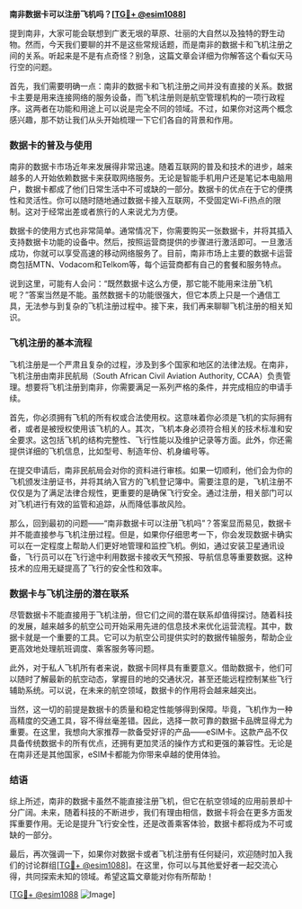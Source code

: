 **南非数据卡可以注册飞机吗？[[TG💪+ @esim1088](https://t.me/s/esim1088)]**

提到南非，大家可能会联想到广袤无垠的草原、壮丽的大自然以及独特的野生动物。然而，今天我们要聊的并不是这些常规话题，而是南非的数据卡和飞机注册之间的关系。听起来是不是有点奇怪？别急，这篇文章会详细为你解答这个看似天马行空的问题。

首先，我们需要明确一点：南非的数据卡和飞机注册之间并没有直接的关系。数据卡主要是用来连接网络的服务设备，而飞机注册则是航空管理机构的一项行政程序。这两者在功能和用途上可以说是完全不同的领域。不过，如果你对这两个概念感兴趣，那不妨让我们从头开始梳理一下它们各自的背景和作用。

### 数据卡的普及与使用

南非的数据卡市场近年来发展得非常迅速。随着互联网的普及和技术的进步，越来越多的人开始依赖数据卡来获取网络服务。无论是智能手机用户还是笔记本电脑用户，数据卡都成了他们日常生活中不可或缺的一部分。数据卡的优点在于它的便携性和灵活性。你可以随时随地通过数据卡接入互联网，不受固定Wi-Fi热点的限制。这对于经常出差或者旅行的人来说尤为方便。

数据卡的使用方式也非常简单。通常情况下，你需要购买一张数据卡，并将其插入支持数据卡功能的设备中。然后，按照运营商提供的步骤进行激活即可。一旦激活成功，你就可以享受高速的移动网络服务了。目前，南非市场上主要的数据卡运营商包括MTN、Vodacom和Telkom等，每个运营商都有自己的套餐和服务特点。

说到这里，可能有人会问：“既然数据卡这么方便，那它能不能用来注册飞机呢？”答案当然是不能。虽然数据卡的功能很强大，但它本质上只是一个通信工具，无法参与到复杂的飞机注册过程中。接下来，我们再来聊聊飞机注册的相关知识。

### 飞机注册的基本流程

飞机注册是一个严肃且复杂的过程，涉及到多个国家和地区的法律法规。在南非，飞机注册由南非民航局（South African Civil Aviation Authority, CCAA）负责管理。想要将飞机注册到南非，你需要满足一系列严格的条件，并完成相应的申请手续。

首先，你必须拥有飞机的所有权或合法使用权。这意味着你必须是飞机的实际拥有者，或者是被授权使用该飞机的人。其次，飞机本身必须符合相关的技术标准和安全要求。这包括飞机的结构完整性、飞行性能以及维护记录等方面。此外，你还需提供详细的飞机信息，比如型号、制造年份、机身编号等。

在提交申请后，南非民航局会对你的资料进行审核。如果一切顺利，他们会为你的飞机颁发注册证书，并将其纳入官方的飞机登记簿中。需要注意的是，飞机注册不仅仅是为了满足法律合规性，更重要的是确保飞行安全。通过注册，相关部门可以对飞机进行有效的监管和追踪，从而降低事故风险。

那么，回到最初的问题——“南非数据卡可以注册飞机吗”？答案显而易见，数据卡并不能直接参与飞机注册过程。但是，如果你仔细思考一下，你会发现数据卡确实可以在一定程度上帮助人们更好地管理和监控飞机。例如，通过安装卫星通讯设备，飞行员可以在飞行途中利用数据卡接收天气预报、导航信息等重要数据。这种技术的应用无疑提高了飞行的安全性和效率。

### 数据卡与飞机注册的潜在联系

尽管数据卡不能直接用于飞机注册，但它们之间的潜在联系却值得探讨。随着科技的发展，越来越多的航空公司开始采用先进的信息技术来优化运营流程。其中，数据卡就是一个重要的工具。它可以为航空公司提供实时的数据传输服务，帮助企业更高效地处理航班调度、乘客服务等问题。

此外，对于私人飞机所有者来说，数据卡同样具有重要意义。借助数据卡，他们可以随时了解最新的航空动态，掌握目的地的交通状况，甚至还能远程控制某些飞行辅助系统。可以说，在未来的航空领域，数据卡的作用将会越来越突出。

当然，这一切的前提是数据卡的质量和稳定性能够得到保障。毕竟，飞机作为一种高精度的交通工具，容不得丝毫差错。因此，选择一款可靠的数据卡品牌显得尤为重要。在这里，我想向大家推荐一款备受好评的产品——eSIM卡。这款产品不仅具备传统数据卡的所有优点，还拥有更加灵活的操作方式和更强的兼容性。无论是在南非还是其他国家，eSIM卡都能为你带来卓越的使用体验。

### 结语

综上所述，南非的数据卡虽然不能直接注册飞机，但它在航空领域的应用前景却十分广阔。未来，随着科技的不断进步，我们有理由相信，数据卡将会在更多方面发挥重要作用。无论是提升飞行安全性，还是改善乘客体验，数据卡都将成为不可或缺的一部分。

最后，再次强调一下，如果你对数据卡或者飞机注册有任何疑问，欢迎随时加入我们的讨论群组[[TG💪+ @esim1088](https://t.me/s/esim1088)]。在这里，你可以与其他爱好者一起交流心得，共同探索未知的领域。希望这篇文章能对你有所帮助！

[[TG💪+ @esim1088](https://t.me/s/esim1088) ![Image](https://i.postimg.cc/4NQfJmqS/Snipaste-2025-05-13-00-14-12.png)]